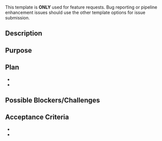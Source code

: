 This template is **ONLY** used for feature requests. Bug reporting or pipeline enhancement issues should use the other template options for issue submission.


## Description

<!--- What feature should be implemented in the pipeline? -->


## Purpose

<!--- If it is not obvious, state what purpose this new feature would serve if implemented -->


## Plan

<!--- What needs to be done in order to implement the new feature? How do we test if implementation is successful? -->
* 
* 

## Possible Blockers/Challenges

<!--- Are there any potential blockers or challenges associated with implementing this new feature? -->


## Acceptance Criteria

<!--- What is the acceptance criteria for this new feature? -->
* 
* 

